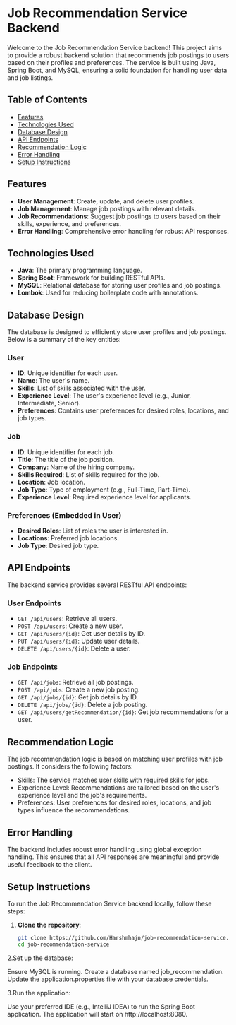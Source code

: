 # Job Recommendation Service Backend

Welcome to the Job Recommendation Service backend! This project aims to provide a robust backend solution that recommends job postings to users based on their profiles and preferences. The service is built using Java, Spring Boot, and MySQL, ensuring a solid foundation for handling user data and job listings.

## Table of Contents
- [Features](#features)
- [Technologies Used](#technologies-used)
- [Database Design](#database-design)
- [API Endpoints](#api-endpoints)
- [Recommendation Logic](#recommendation-logic)
- [Error Handling](#error-handling)
- [Setup Instructions](#setup-instructions)


## Features
- **User Management**: Create, update, and delete user profiles.
- **Job Management**: Manage job postings with relevant details.
- **Job Recommendations**: Suggest job postings to users based on their skills, experience, and preferences.
- **Error Handling**: Comprehensive error handling for robust API responses.

## Technologies Used
- **Java**: The primary programming language.
- **Spring Boot**: Framework for building RESTful APIs.
- **MySQL**: Relational database for storing user profiles and job postings.
- **Lombok**: Used for reducing boilerplate code with annotations.

## Database Design
The database is designed to efficiently store user profiles and job postings. Below is a summary of the key entities:

### User
- **ID**: Unique identifier for each user.
- **Name**: The user's name.
- **Skills**: List of skills associated with the user.
- **Experience Level**: The user's experience level (e.g., Junior, Intermediate, Senior).
- **Preferences**: Contains user preferences for desired roles, locations, and job types.

### Job
- **ID**: Unique identifier for each job.
- **Title**: The title of the job position.
- **Company**: Name of the hiring company.
- **Skills Required**: List of skills required for the job.
- **Location**: Job location.
- **Job Type**: Type of employment (e.g., Full-Time, Part-Time).
- **Experience Level**: Required experience level for applicants.

### Preferences (Embedded in User)
- **Desired Roles**: List of roles the user is interested in.
- **Locations**: Preferred job locations.
- **Job Type**: Desired job type.

## API Endpoints
The backend service provides several RESTful API endpoints:

### User Endpoints
- `GET /api/users`: Retrieve all users.
- `POST /api/users`: Create a new user.
- `GET /api/users/{id}`: Get user details by ID.
- `PUT /api/users/{id}`: Update user details.
- `DELETE /api/users/{id}`: Delete a user.

### Job Endpoints
- `GET /api/jobs`: Retrieve all job postings.
- `POST /api/jobs`: Create a new job posting.
- `GET /api/jobs/{id}`: Get job details by ID.
- `DELETE /api/jobs/{id}`: Delete a job posting.
- `GET /api/users/getRecommendation/{id}`: Get job recommendations for a user.

## Recommendation Logic
The job recommendation logic is based on matching user profiles with job postings. It considers the following factors:
- Skills: The service matches user skills with required skills for jobs.
- Experience Level: Recommendations are tailored based on the user's experience level and the job's requirements.
- Preferences: User preferences for desired roles, locations, and job types influence the recommendations.

## Error Handling
The backend includes robust error handling using global exception handling. This ensures that all API responses are meaningful and provide useful feedback to the client.

## Setup Instructions
To run the Job Recommendation Service backend locally, follow these steps:

1. **Clone the repository**:
   ```bash
   git clone https://github.com/Harshmhajn/job-recommendation-service.git
   cd job-recommendation-service

2.Set up the database:

Ensure MySQL is running.
Create a database named job_recommendation.
Update the application.properties file with your database credentials.

3.Run the application:

Use your preferred IDE (e.g., IntelliJ IDEA) to run the Spring Boot application.
The application will start on http://localhost:8080.